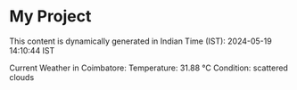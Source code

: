 # My Project

This content is dynamically generated in Indian Time (IST): 2024-05-19 14:10:44 IST


Current Weather in Coimbatore:
Temperature: 31.88 °C
Condition: scattered clouds
